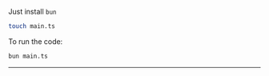 Just install `bun`

```sh
touch main.ts
```

To run the code:
```sh
bun main.ts
```
_______________________________________________________________________________
